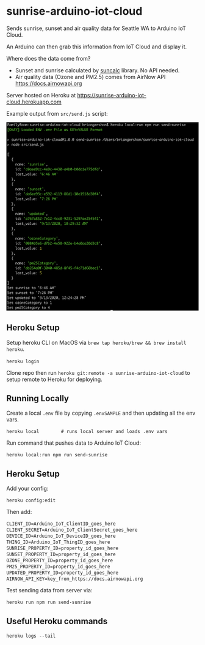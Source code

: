 # sunrise-arduino-iot-cloud

Sends sunrise, sunset and air quality data for Seattle WA to Arduino IoT Cloud.

An Arduino can then grab this information from IoT Cloud and display it.

Where does the data come from?

- Sunset and sunrise calculated by [suncalc](https://github.com/mourner/suncalc) library. No API needed.
- Air quality data (Ozone and PM2.5) comes from AirNow API <https://docs.airnowapi.org>

Server hosted on Heroku at <https://sunrise-arduino-iot-cloud.herokuapp.com>

Example output from `src/send.js` script:

![Example output from send.js script](update-properties-from-node.png)

## Heroku Setup

Setup heroku CLI on MacOS via `brew tap heroku/brew && brew install heroku`.

`heroku login`

Clone repo then run `heroku git:remote -a sunrise-arduino-iot-cloud` to setup remote to Heroku for deploying.

## Running Locally

Create a local `.env` file by copying `.envSAMPLE` and then updating all the env vars.

    heroku local        # runs local server and loads .env vars

Run command that pushes data to Arduino IoT Cloud:

    heroku local:run npm run send-sunrise

## Heroku Setup

Add your config:

    heroku config:edit

Then add:

```
CLIENT_ID=Arduino_IoT_ClientID_goes_here
CLIENT_SECRET=Arduino_IoT_ClientSecret_goes_here
DEVICE_ID=Arduino_IoT_DeviceID_goes_here
THING_ID=Arduino_IoT_ThingID_goes_here
SUNRISE_PROPERTY_ID=property_id_goes_here
SUNSET_PROPERTY_ID=property_id_goes_here
OZONE_PROPERTY_ID=property_id_goes_here
PM25_PROPERTY_ID=property_id_goes_here
UPDATED_PROPERTY_ID=property_id_goes_here
AIRNOW_API_KEY=key_from_https://docs.airnowapi.org
```

Test sending data from server via:

    heroku run npm run send-sunrise

## Useful Heroku commands

    heroku logs --tail
